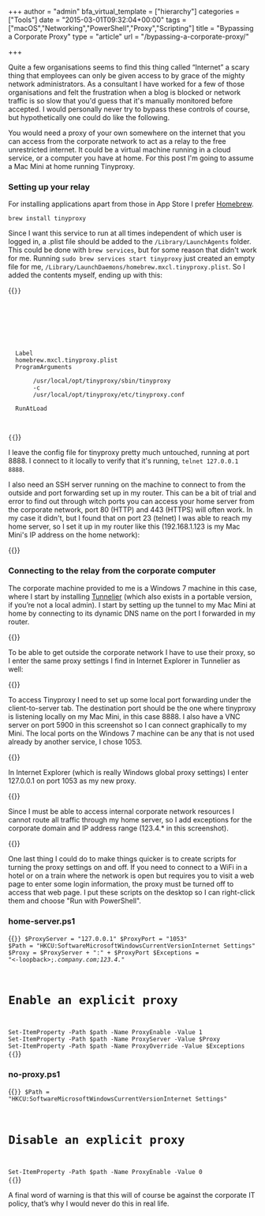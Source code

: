 +++
author = "admin"
bfa_virtual_template = ["hierarchy"]
categories = ["Tools"]
date = "2015-03-01T09:32:04+00:00"
tags = ["macOS","Networking","PowerShell","Proxy","Scripting"]
title = "Bypassing a Corporate Proxy"
type = "article"
url = "/bypassing-a-corporate-proxy/"

+++

Quite a few organisations seems to find this thing called &#8220;Internet&#8221; a scary thing that employees can only be given access to by grace of the mighty network administrators. As a consultant I have worked for a few of those organisations and felt the frustration when a blog is blocked or network traffic is so slow that you'd guess that it's manually monitored before accepted. I would personally never try to bypass these controls of course, but hypothetically one could do like the following.

You would need a proxy of your own somewhere on the internet that you can access from the corporate network to act as a relay to the free unrestricted internet. It could be a virtual machine running in a cloud service, or a computer you have at home. For this post I'm going to assume a Mac Mini at home running Tinyproxy.

### Setting up your relay

For installing applications apart from those in App Store I prefer [Homebrew][1].

```
brew install tinyproxy
```

Since I want this service to run at all times independent of which user is logged in, a .plist file should be added to the `/Library/LaunchAgents` folder. This could be done with `brew services`, but for some reason that didn't work for me. Running `sudo brew services start tinyproxy` just created an empty file for me, `/Library/LaunchDaemons/homebrew.mxcl.tinyproxy.plist`. So I added the contents myself, ending up with this:

{{<code xml>}}

<?xml version="1.0" encoding="UTF-8"?>
<!DOCTYPE plist PUBLIC -//Apple Computer//DTD PLIST 1.0//EN http://www.apple.com/DTDs/PropertyList-1.0.dtd>
<plist version="1.0">
<dict>
  <key>Label</key>
  <string>homebrew.mxcl.tinyproxy.plist</string>
  <key>ProgramArguments</key>
  <array>
       <string>/usr/local/opt/tinyproxy/sbin/tinyproxy</string>
       <string>-c</string>
       <string>/usr/local/opt/tinyproxy/etc/tinyproxy.conf</string>
  </array>
  <key>RunAtLoad</key>
  <true/>
</dict>
</plist>
{{</code>}}

I leave the config file for tinyproxy pretty much untouched, running at port 8888. I connect to it locally to verify that it's running, `telnet 127.0.0.1 8888`.

I also need an SSH server running on the machine to connect to from the outside and port forwarding set up in my router. This can be a bit of trial and error to find out through witch ports you can access your home server from the corporate network, port 80 (HTTP) and 443 (HTTPS) will often work. In my case it didn't, but I found that on port 23 (telnet) I was able to reach my home server, so I set it up in my router like this (192.168.1.123 is my Mac Mini's IP address on the home network):

{{<post-image image="dd-wrt-port-forwarding.png" alt="Port forwarding" borderless="true" />}}

### Connecting to the relay from the corporate computer

The corporate machine provided to me is a Windows 7 machine in this case, where I start by installing [Tunnelier][2] (which also exists in a portable version, if you’re not a local admin). I start by setting up the tunnel to my Mac Mini at home by connecting to its dynamic DNS name on the port I forwarded in my router.

{{<post-image image="Tunnelier-login.png" alt="Tunnelier login" borderless="true" />}}

To be able to get outside the corporate network I have to use their proxy, so I enter the same proxy settings I find in Internet Explorer in Tunnelier as well:

{{<post-image image="Tunnelier-Proxy-Settings.png" alt="Tunnelier proxy settings" borderless="true" />}}

To access Tinyproxy I need to set up some local port forwarding under the client-to-server tab. The destination port should be the one where tinyproxy is listening locally on my Mac Mini, in this case 8888. I also have a VNC server on port 5900 in this screenshot so I can connect graphically to my Mini. The local ports on the Windows 7 machine can be any that is not used already by another service, I chose 1053.

{{<post-image image="Tunnelier-C2S.png" alt="Tunnelier Client to Server" borderless="true" />}}

In Internet Explorer (which is really Windows global proxy settings) I enter 127.0.0.1 on port 1053 as my new proxy.

{{<post-image image="IE-LAN-settings.png" alt="IE-LAN-settings" borderless="true" />}}

Since I must be able to access internal corporate network resources I cannot route all traffic through my home server, so I add exceptions for the corporate domain and IP address range (123.4.\* in this screenshot).

{{<post-image image="IE-proxy-settings.png" alt="IE proxy settings" borderless="true" />}}

One last thing I could do to make things quicker is to create scripts for turning the proxy settings on and off. If you need to connect to a WiFi in a hotel or on a train where the network is open but requires you to visit a web page to enter some login information, the proxy must be turned off to access that web page. I put these scripts on the desktop so I can right-click them and choose "Run with PowerShell".

### home-server.ps1

{{<code powershell>}}
$ProxyServer = "127.0.0.1"
$ProxyPort = "1053"
$Path   = "HKCU:SoftwareMicrosoftWindowsCurrentVersionInternet Settings"
$Proxy = $ProxyServer + ":" + $ProxyPort
\$Exceptions = "<-loopback>;_.company.com;123.4._"

# Enable an explicit proxy

Set-ItemProperty -Path $path -Name ProxyEnable -Value 1
Set-ItemProperty -Path $path -Name ProxyServer -Value $Proxy
Set-ItemProperty -Path $path -Name ProxyOverride -Value \$Exceptions
{{</code>}}

### no-proxy.ps1

{{<code powershell>}}
\$Path = "HKCU:SoftwareMicrosoftWindowsCurrentVersionInternet Settings"

# Disable an explicit proxy

Set-ItemProperty -Path \$path -Name ProxyEnable -Value 0
{{</code>}}

A final word of warning is that this will of course be against the corporate IT policy, that’s why I would never do this in real life.

[1]: http://brew.sh/
[2]: http://www.bitvise.com/ssh-client
